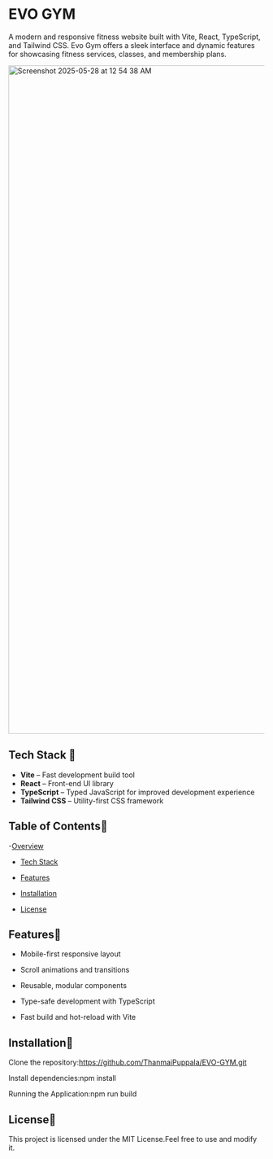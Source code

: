 #  EVO GYM

A modern and responsive fitness website built with Vite, React, TypeScript, and Tailwind CSS. Evo Gym offers a sleek interface and dynamic features for showcasing fitness services, classes, and membership plans.

<img width="1314" alt="Screenshot 2025-05-28 at 12 54 38 AM" src="https://github.com/user-attachments/assets/ab6fb9df-dd59-448c-ab9d-6fac3c7e86f1" />

## Tech Stack 🚀

- **Vite** – Fast development build tool
- **React** – Front-end UI library
- **TypeScript** – Typed JavaScript for improved development experience
- **Tailwind CSS** – Utility-first CSS framework

## Table of Contents📑

-[Overview](#evo-gym)

- [Tech Stack](#tech-stack)

- [Features](#features)

- [Installation](#installation)

- [License](#license)

## Features📌 

- Mobile-first responsive layout

- Scroll animations and transitions

- Reusable, modular components

- Type-safe development with TypeScript

- Fast build and hot-reload with Vite

## Installation🔧

Clone the repository:https://github.com/ThanmaiPuppala/EVO-GYM.git

Install dependencies:npm install

Running the Application:npm run build

##  License📜

This project is licensed under the MIT License.Feel free to use and modify it.
